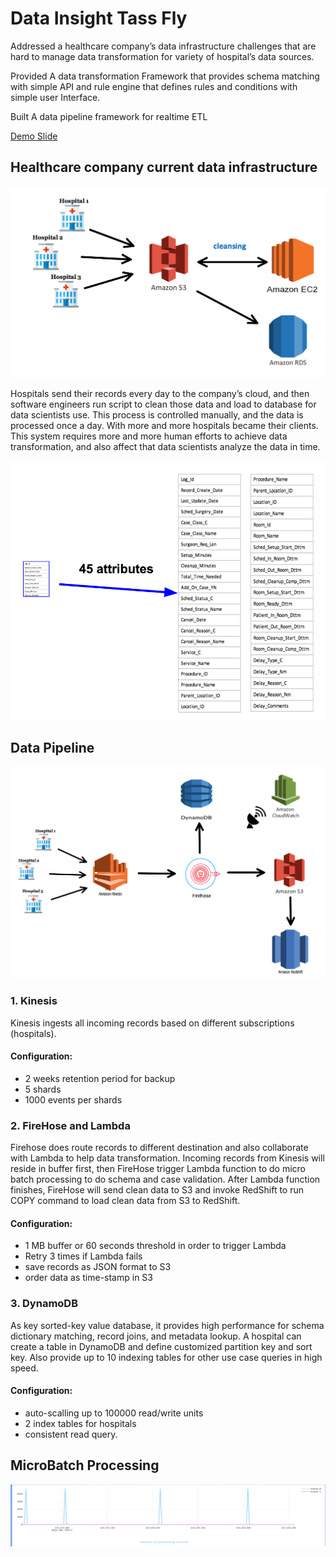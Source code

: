 # Data Insight Tass Fly

Addressed a healthcare company’s data infrastructure challenges that are hard to manage data transformation for variety of hospital’s data sources.
 
Provided A data transformation Framework that provides schema matching with simple API and rule engine that defines rules and conditions with simple user Interface.

Built A data pipeline framework for realtime ETL

[Demo Slide](http://www.williamjin.com)   

## Healthcare company current data infrastructure

![Alt text](/img/cur_data_pipeline.png?raw=true)

Hospitals send their records every day to the company’s cloud, and then software engineers run script to clean those data and load to database for data scientists use. This process is controlled manually, and the data is processed once a day. 
With more and more hospitals became their clients. This system requires more and more human efforts to achieve data transformation, and also affect that data scientists analyze the data in time.  

![Alt text](/img/attributes.png?raw=true)

## Data Pipeline

![Alt text](/img/my_data_pipeline.png?raw=true)

### 1. Kinesis  
Kinesis ingests all incoming records based on different subscriptions (hospitals).

#### Configuration: 

- 2 weeks retention period for backup
- 5 shards
- 1000 events per shards

### 2. FireHose and Lambda
Firehose does route records to different destination and also collaborate with Lambda to help data transformation. Incoming records from Kinesis will reside in buffer first, then FireHose trigger Lambda function to do micro batch processing to do schema and case validation. After Lambda function finishes, FireHose will send clean data to S3 and invoke RedShift to run COPY command to load clean data from S3 to RedShift.

#### Configuration:

- 1 MB buffer or 60 seconds threshold in order to trigger Lambda
- Retry 3 times if Lambda fails
- save records as JSON format to S3
- order data as time-stamp in S3

### 3. DynamoDB
As key sorted-key value database, it provides high performance for schema dictionary matching, record joins, and metadata lookup. A hospital can create a table in DynamoDB and define customized partition key and sort key. Also provide up to 10 indexing tables for other use case queries in high speed. 

#### Configuration:
- auto-scalling up to 100000 read/write units
- 2 index tables for hospitals
- consistent read query. 

## MicroBatch Processing
![Alt text](/img/real-time-graph.png?raw=true)


